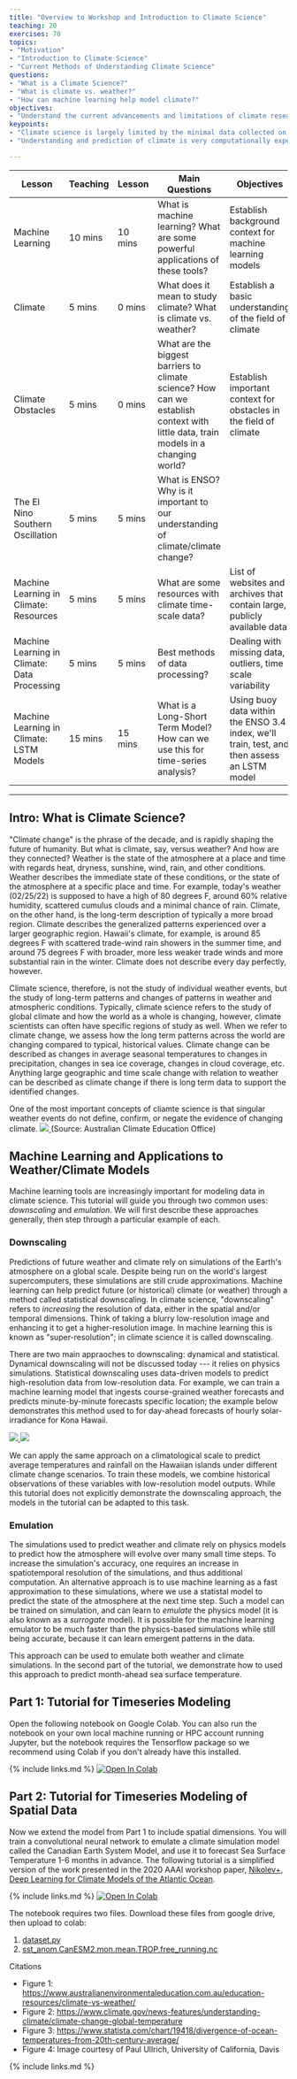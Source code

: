 ```yaml
---
title: "Overview to Workshop and Introduction to Climate Science"
teaching: 20
exercises: 70
topics:
- "Motivation" 
- "Introduction to Climate Science"
- "Current Methods of Understanding Climate Science"
questions: 
- "What is a Climate Science?"
- "What is climate vs. weather?"
- "How can machine learning help model climate?"
objectives:
- "Understand the current advancements and limitations of climate research"
keypoints:
- "Climate science is largely limited by the minimal data collected on timescales necessary to assess long-scale patterns."
- "Understanding and prediction of climate is very computationally expensive and still very limited."

---
```


| Lesson        | Teaching | Lesson | Main Questions                  | Objectives                       |
| -----------   | -------- |------- |-------------------------------- |--------------------------------- |
| Machine Learning | 10 mins | 10 mins | What is machine learning? What are some powerful applications of these tools? | Establish background context for machine learning models| 
| Climate  | 5 mins | 0 mins | What does it mean to study climate? What is climate vs. weather? | Establish a basic understanding of the field of climate|
| Climate Obstacles | 5 mins | 0 mins | What are the biggest barriers to climate science? How can we establish context with little data, train models in a changing world? | Establish important context for obstacles in the field of climate|
| The El Nino Southern Oscillation | 5 mins | 5 mins | What is ENSO? Why is it important to our understanding of climate/climate change?| | 
| Machine Learning in Climate: Resources | 5 mins | 5 mins | What are some resources with climate time-scale data? | List of websites and archives that contain large, publicly available data|
| Machine Learning in Climate: Data Processing | 5 mins | 5 mins | Best methods of data processing? | Dealing with missing data, outliers, time scale variability|
| Machine Learning in Climate: LSTM Models | 15 mins | 15 mins | What is a Long-Short Term Model? How can we use this for time-series analysis?| Using buoy data within the ENSO 3.4 index, we'll train, test, and then assess an LSTM model |

---
## Intro: What is Climate Science?
"Climate change" is the phrase of the decade, and is rapidly shaping the future of humanity. But what is climate, say, versus weather? And how are they connected? Weather is the state of the atmosphere at a place and time with regards heat, dryness, sunshine, wind, rain, and other conditions. Weather describes the immediate state of these conditions, or the state of the atmosphere at a specific place and time. For example, today's weather (02/25/22) is supposed to have a high of 80 degrees F, around 60% relative humidity, scattered cumulus clouds and a minimal chance of rain. Climate, on the other hand, is the long-term description of typically a more broad region. Climate describes the generalized patterns experienced over a larger geographic region. Hawaii's climate, for example, is around 85 degrees F with scattered trade-wind rain showers in the summer time, and around 75 degrees F with broader, more less weaker trade winds and more substantial rain in the winter. Climate does not describe every day perfectly, however. 

Climate science, therefore, is not the study of individual weather events, but the study of long-term patterns and changes of patterns in weather and atmospheric conditions. Typically, climate science refers to the study of global climate and how the world as a whole is changing, however, climate scientists can often have specific regions of study as well. When we refer to climate change, we assess how the long term patterns across the world are changing compared to typical, historical values. Climate change can be described as changes in average seasonal temperatures to changes in precipitation, changes in sea ice coverage, changes in cloud coverage, etc. Anything large geographic and time scale change with relation to weather can be described as climate change if there is long term data to support the identified changes. 

One of the most important concepts of cliamte science is that singular weather events do not define, confirm, or negate the evidence of changing climate. 
<a href="{{ page.root }}/fig/01climatevsweather.jpg">
 <img src="{{ page.root }}/fig/01climatevsweather.jpg"/>
</a>
(Source: Australian Climate Education Office) 

## Machine Learning and Applications to Weather/Climate Models
Machine learning tools are increasingly important for modeling data in climate science. This tutorial will guide you through two common uses: _downscaling_ and _emulation_. We will first describe these approaches generally, then step through a particular example of each.

### Downscaling
Predictions of future weather and climate rely on simulations of the Earth's atmosphere on a global scale. Despite being run on the world's largest supercomputers, these simulations are still crude approximations. Machine learning can help predict future (or historical) climate (or weather) through a method called statistical downscaling. In climate science, "downscaling" refers to _increasing_ the resolution of data, either in the spatial and/or temporal dimensions. Think of taking a blurry low-resolution image and enhancing it to get a higher-resolution image. In machine learning this is known as "super-resolution"; in climate science it is called downscaling.

There are two main appraoches to downscaling: dynamical and statistical. Dynamical downscaling will not be discussed today --- it relies on physics simulations. Statistical downscaling uses data-driven models to predict high-resolution data from low-resolution data. For example, we can train a machine learning model that ingests course-grained weather forecasts and predicts minute-by-minute forecasts specific location; the example below demonstrates this method used to for day-ahead forecasts of hourly solar-irradiance for Kona Hawaii.

<a href="{{ page.root }}/fig/01gfs_hawaii.png">
<img src="{{ page.root }}/fig/01gfs_hawaii.png"/>
</a>

<a href="{{ page.root }}/fig/01solar_forecast_kona.png">
<img src="{{ page.root }}/fig/01solar_forecast_kona.png"/>
</a>

We can apply the same approach on a climatological scale to predict average temperatures and rainfall on the Hawaiian islands under different climate change scenarios. To train these models, we combine historical observations of these variables with low-resolution model outputs. While this tutorial does not explicitly demonstrate the downscaling approach, the models in the tutorial can be adapted to this task.

### Emulation
The simulations used to predict weather and climate rely on physics models to predict how the atmosphere will evolve over many small time steps. To increase the simulation's accuracy, one requires an increase in spatiotemporal resolution of the simulations, and thus additional computation. An alternative approach is to use machine learning as a fast approximation to these simulations, where we use a statistal model to predict the state of the atmosphere at the next time step. Such a model can be trained on simulation, and can learn to _emulate_ the physics model (it is also known as a _surrogate_ model). It is possible for the machine learning emulator to be much faster than the physics-based simulations while still being accurate, because it can learn emergent patterns in the data. 

This approach can be used to emulate both weather and climate simulations. In the second part of the tutorial, we demonstrate how to used this approach to predict month-ahead sea surface temperature. 

## Part 1: Tutorial for Timeseries Modeling

Open the following notebook on Google Colab. You can also run the notebook on your own local machine running or HPC account running Jupyter, but the notebook requires the Tensorflow package so we recommend using Colab if you don't already have this installed.

{% include links.md %}
[![Open In Colab](https://colab.research.google.com/assets/colab-badge.svg)](https://colab.research.google.com/drive/1AUIlFg4bdk5dQatek4pMnC1jIhJj9mqG?usp=sharing)

## Part 2: Tutorial for Timeseries Modeling of Spatial Data

Now we extend the model from Part 1 to include spatial dimensions. You will train a convolutional neural network to emulate a climate simulation model called the Canadian Earth System Model, and use it to forecast Sea Surface Temperature 1-6 months in advance. The following tutorial is a simplified version of the work presented in the 2020 AAAI workshop paper, <a href="https://par.nsf.gov/servlets/purl/10273992">Nikolev+, Deep Learning for Climate Models of the Atlantic Ocean</a>. 

{% include links.md %}
[![Open In Colab](https://colab.research.google.com/assets/colab-badge.svg)](https://colab.research.google.com/drive/1fzc3lrkVSdhhkRAmwG82hjZbzQRbQhLy?usp=sharing)

The notebook requires two files. Download these files from google drive, then upload to colab:
1. <a href="https://drive.google.com/file/d/1bj-VaV_zEQT0psvDE-GlKMFPwjfod8Ax/view?usp=sharing">dataset.py</a>
1. <a href="https://drive.google.com/file/d/1q94t6N3GBEltc8LfLPpp3F5CpEQVoL-1/view?usp=sharing">sst_anom.CanESM2.mon.mean.TROP.free_running.nc</a>


Citations
- Figure 1: https://www.australianenvironmentaleducation.com.au/education-resources/climate-vs-weather/
- Figure 2: https://www.climate.gov/news-features/understanding-climate/climate-change-global-temperature
- Figure 3: https://www.statista.com/chart/19418/divergence-of-ocean-temperatures-from-20th-century-average/
- Figure 4: Image courtesy of Paul Ullrich, University of California, Davis

{% include links.md %}
